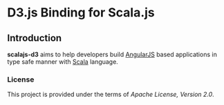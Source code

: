 D3.js Binding for Scala.js
================================

## Introduction

**scalajs-d3** aims to help developers build [AngularJS](http://d3js.org) based 
applications in type safe manner with [Scala](http://www.scala-lang.org/) language. 

### License

This project is provided under the terms of _Apache License, Version 2.0_. 
